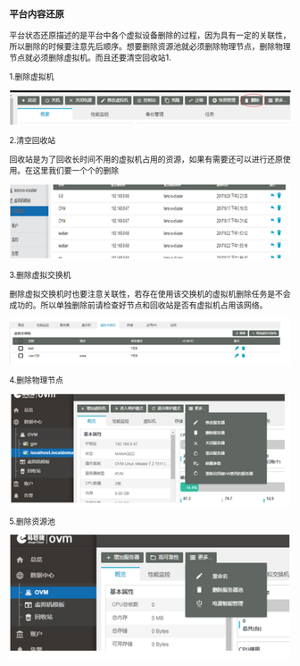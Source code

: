 ### 平台内容还原

平台状态还原描述的是平台中各个虚拟设备删除的过程，因为具有一定的关联性，所以删除的时候要注意先后顺序。想要删除资源池就必须删除物理节点，删除物理节点就必须删除虚拟机。而且还要清空回收站1.

1.删除虚拟机

![](/assets/3.131import.png)

2.清空回收站

回收站是为了回收长时间不用的虚拟机占用的资源，如果有需要还可以进行还原使用。在这里我们要一个个的删除

![](/assets/3.132import.png)

3.删除虚拟交换机

删除虚拟交换机时也要注意关联性，若存在使用该交换机的虚拟机删除任务是不会成功的。所以单独删除前请检查好节点和回收站是否有虚拟机占用该网络。

![](/assets/3.133import.png)

4.删除物理节点

![](/assets/3.134import.png)

5.删除资源池

![](/assets/3.135import.png)

